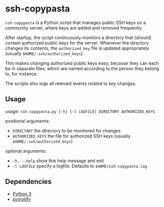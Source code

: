 # ssh-copypasta

`ssh-copypasta` is a Python script that manages public SSH
keys on a community server, where keys are added and removed frequently.

After startup, the script continuously monitors a directory that (should)
contain authorized public keys for the server. Whenever the directory changes
its contents, the `authorized_key` file is updated appropriately
(usually `$HOME/.ssh/authorized_keys`).
 
This makes changing authorized public keys easy, because they can each be in
separate files, which are named according to the person they belong to, for
instance.

The scripts also logs all relevant events related to key changes.

## Usage
usage: `ssh-copypasta.py [-h] [-l LOGFILE] DIRECTORY AUTHORIZED_KEYS`

positional arguments:  
* `DIRECTORY`        the directory to be monitored for changes
* `AUTHORIZED_KEYS`  the file for authorized SSH keys (usually `$HOME/.ssh/authorized_keys`)

optional arguments:
* `-h, --help`       show this help message and exit
* `-l LOGFILE`       specify a logfile. Defaults to `$HOME/ssh-copypasta.log`

## Dependencies
* [Python 3](https://www.python.org/)
* [pyinotify](https://pypi.python.org/pypi/pyinotify)

